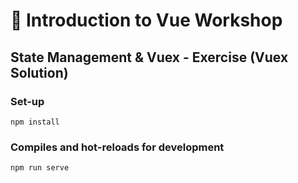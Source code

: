 # 💪 Introduction to Vue Workshop

## State Management & Vuex - Exercise (Vuex Solution)

### Set-up

```
npm install
```

### Compiles and hot-reloads for development
```
npm run serve
```
